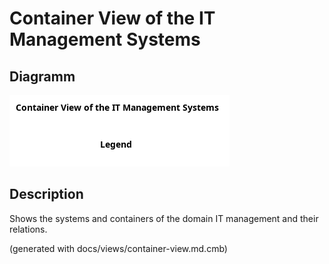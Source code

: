 # Container View of the IT Management Systems

## Diagramm
![Container View of the IT Management Systems](../../mybank/it-management/container-view.png)

## Description
Shows the systems and containers of the domain IT management and their relations.


(generated with docs/views/container-view.md.cmb)
